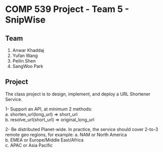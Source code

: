 # COMP 539 Project - Team 5 - SnipWise

##  Team 
1. Anwar Khaddaj
2. Yufan Wang
3. Peilin Shen
4. SangWoo Park

## Project
The class project is to design, implement, and deploy a URL Shortener Service.

1- Support an API, at minimum 2 methods: <br>
  a. shorten_url(long_url) ⇒ short_url <br>
  b. resolve_url(short_url) ⇒ original_long_url <br>

2- Be distributed Planet-wide. In practice, the service should cover 2-to-3 remote geo regions, for example:
  a. NAM or North America <br>
  b. EMEA or Europe/Middle East/Africa <br>
  c. APAC or Asia Pacific <br>


